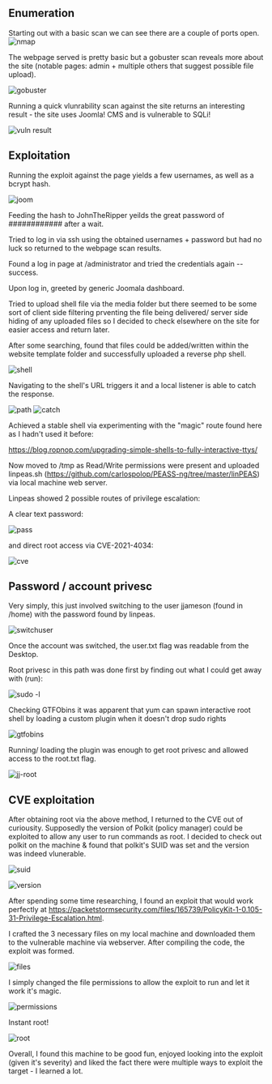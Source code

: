 
## Enumeration
Starting out with a basic scan we can see there are a couple of ports open.
![nmap](https://user-images.githubusercontent.com/103790652/218285114-f4b6987c-977e-4069-a4fe-c0d36757781e.png)

The webpage served is pretty basic but a gobuster scan reveals more about the site (notable pages: admin + multiple others that suggest possible file upload).

![gobuster](https://user-images.githubusercontent.com/103790652/218285545-78f84b84-78b8-4681-9bf4-2fe41f5f99fe.png)


Running a quick vlunrability scan against the site returns an interesting result - the site uses Joomla! CMS and is vulnerable to SQLi!

![vuln result](https://user-images.githubusercontent.com/103790652/218285261-cada9046-c786-4a7c-932f-7328a8112efc.png)

## Exploitation

Running the exploit against the page yields a few usernames, as well as a bcrypt hash.

![joom](https://user-images.githubusercontent.com/103790652/218285303-8f4b9622-a418-4c18-a0aa-91c69d3053f0.png)

Feeding the hash to JohnTheRipper yeilds the great password of ############ after a wait.

Tried to log in via ssh using the obtained usernames + password but had no luck so returned to the webpage scan results.

Found a log in page at /administrator and tried the credentials again -- success.

Upon log in, greeted by generic Joomala dashboard.

Tried to upload shell file via the media folder but there seemed to be some sort of client side filtering prventing the file being delivered/ server side hiding of any uploaded files so I decided to check elsewhere on the site for easier access and return later.

After some searching, found that files could be added/written within the website template folder and successfully uploaded a reverse php shell.

![shell](https://user-images.githubusercontent.com/103790652/218285526-d0671de3-2257-46bd-928c-f1851e9a6602.png)

Navigating to the shell's URL triggers it and a local listener is able to catch the response.

![path](https://user-images.githubusercontent.com/103790652/218285613-44560eff-7cdc-41d4-9292-4b8ebdd587e4.png)
![catch](https://user-images.githubusercontent.com/103790652/218285615-231dce4d-4fbe-4f0e-93a5-7400bb196362.png)

Achieved a stable shell via experimenting with the "magic" route found here as I hadn't used it before:

https://blog.ropnop.com/upgrading-simple-shells-to-fully-interactive-ttys/

Now moved to /tmp as Read/Write permissions were present and uploaded linpeas.sh (https://github.com/carlospolop/PEASS-ng/tree/master/linPEAS) via local machine web server.

Linpeas showed 2 possible routes of privilege escalation: 

A clear text password:

![pass](https://user-images.githubusercontent.com/103790652/218285845-5e3ee25c-65e9-4112-a154-f8ecae9abb24.png)

and direct root access via CVE-2021-4034:

![cve](https://user-images.githubusercontent.com/103790652/218285862-1969f37d-9dde-46eb-9605-bc7909a72aeb.png)

## Password / account privesc

Very simply, this just involved switching to the user jjameson (found in /home) with the password found by linpeas. 

![switchuser](https://user-images.githubusercontent.com/103790652/218285981-b737f694-059e-4d87-ad43-3f57345e66fe.png)

Once the account was switched, the user.txt flag was readable from the Desktop.

Root privesc in this path was done first by finding out what I could get away with (run):

![sudo -l](https://user-images.githubusercontent.com/103790652/218285995-45da6dd1-5498-4726-98ca-e7612ded7f16.png)

Checking GTFObins it was apparent that yum can spawn interactive root shell by loading a custom plugin when it doesn't drop sudo rights

![gtfobins](https://user-images.githubusercontent.com/103790652/218286023-b2ea3946-d28d-441c-8360-567673fb6f2a.png)

Running/ loading the plugin was enough to get root privesc and allowed access to the root.txt flag.

![jj-root](https://user-images.githubusercontent.com/103790652/218286071-37b3ea09-359c-450a-b7a8-47999aef412e.png)


## CVE exploitation
After obtaining root via the above method, I returned to the CVE out of curiousity. Supposedly the version of Polkit (policy manager) could be exploited to allow any user to run commands as root.
I decided to check out polkit on the machine & found that polkit's SUID was set and the version was indeed vlunerable.

![suid](https://user-images.githubusercontent.com/103790652/218286302-bee9aebb-0550-4198-82b2-748351be29d4.png)

![version](https://user-images.githubusercontent.com/103790652/218286305-9dab0ee0-d0de-4d45-8828-810023104d77.png)

After spending some time researching, I found an exploit that would work perfectly at https://packetstormsecurity.com/files/165739/PolicyKit-1-0.105-31-Privilege-Escalation.html. 

I crafted the 3 necessary files on my local machine and downloaded them to the vulnerable machine via webserver.
After compiling the code, the exploit was formed.

![files](https://user-images.githubusercontent.com/103790652/218286421-ee1b6cb1-2d74-40b4-9dae-3a879f2efb83.png)

I simply changed the file permissions to allow the exploit to run and let it work it's magic.

![permissions](https://user-images.githubusercontent.com/103790652/218286464-fdca9dd2-c9e3-4982-9c84-13cc258768c8.png)

Instant root! 

![root](https://user-images.githubusercontent.com/103790652/218286475-d6f9094d-7684-49f1-95df-2c5bd6af83ee.png)


Overall, I found this machine to be good fun, enjoyed looking into the exploit (given it's severity) and liked the fact there were multiple ways to exploit the target - I learned a lot.




















